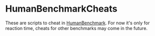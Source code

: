 # HumanBenchmarkCheats
These are scripts to cheat in [HumanBenchmark](https://humanbenchmark.com).
For now it's only for reaction time, cheats for other benchmarks may come in the future.
